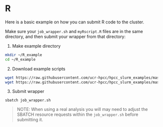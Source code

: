 # R

Here is a basic example on how you can submit R code to the cluster.

Make sure your `job_wrapper.sh` and `myRscript.R` files are in the same directory, and then submit your wrapper from that directory:

1. Make example directory

```bash
mkdir ~/R_example
cd ~/R_example
```

2. Download example scripts

```bash
wget https://raw.githubusercontent.com/ucr-hpcc/hpcc_slurm_examples/master/R/job_wrapper.sh
wget https://raw.githubusercontent.com/ucr-hpcc/hpcc_slurm_examples/master/R/myRscript.R
```

3. Submit wrapper

```
sbatch job_wrapper.sh
```

> NOTE: When using a real analysis you will may need to adjust the SBATCH resource requests within the `job_wrapper.sh` before submitting it.
